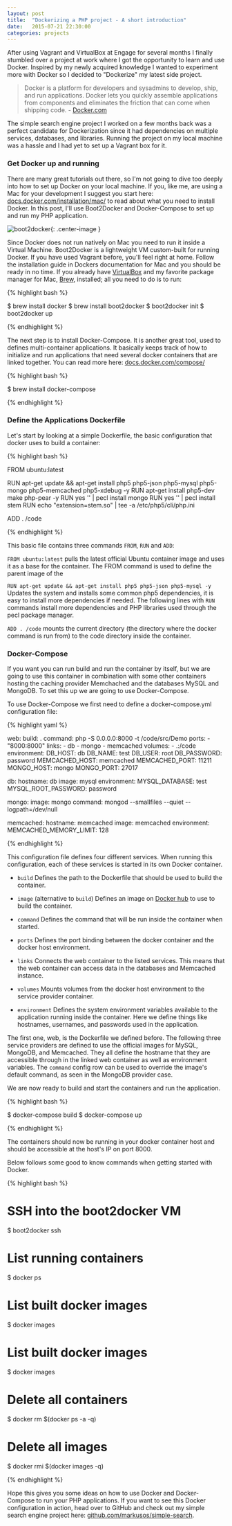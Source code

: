 ```yaml
---
layout: post
title:  "Dockerizing a PHP project - A short introduction"
date:   2015-07-21 22:30:00
categories: projects
---
```


After using Vagrant and VirtualBox at Engage for several months I finally stumbled over a project at work where I got the opportunity to learn and use Docker. Inspired by my newly acquired knowledge I wanted to experiment more with Docker so I decided to "Dockerize" my latest side project.

> Docker is a platform for developers and sysadmins to develop, ship, and run applications. Docker lets you quickly assemble applications from components and eliminates the friction that can come when shipping code. - [Docker.com](https://www.docker.com/)

The simple search engine project I worked on a few months back was a perfect candidate for Dockerization since it had dependencies on multiple services, databases, and libraries. Running the project on my local machine was a hassle and I had yet to set up a Vagrant box for it.

### Get Docker up and running

There are many great tutorials out there, so I'm not going to dive too deeply into how to set up Docker on your local machine. If you, like me, are using a Mac for your development I suggest you start here: [docs.docker.com/installation/mac/](https://docs.docker.com/installation/mac/) to read about what you need to install Docker. In this post, I'll use Boot2Docker and Docker-Compose to set up and run my PHP application.

![boot2docker]({{site.url}}/assets/boot2docker.png){: .center-image }

Since Docker does not run natively on Mac you need to run it inside a Virtual Machine. Boot2Docker is a lightweight VM custom-built for running Docker. If you have used Vagrant before, you'll feel right at home. Follow the installation guide in Dockers documentation for Mac and you should be ready in no time. If you already have [VirtualBox](https://www.virtualbox.org/) and my favorite package manager for Mac, [Brew](http://brew.sh/), installed; all you need to do is to run:

{% highlight bash %}

$ brew install docker
$ brew install boot2docker
$ boot2docker init
$ boot2docker up

{% endhighlight %}

The next step is to install Docker-Compose. It is another great tool, used to defines multi-container applications. It basically keeps track of how to initialize and run applications that need several docker containers that are linked together. You can read more here: [docs.docker.com/compose/](https://docs.docker.com/compose/)

{% highlight bash %}

$ brew install docker-compose

{% endhighlight %}

### Define the Applications Dockerfile

Let's start by looking at a simple Dockerfile, the basic configuration that docker uses to build a container:

{% highlight bash %}

FROM ubuntu:latest

RUN apt-get update && apt-get install php5 php5-json php5-mysql php5-mongo php5-memcached php5-xdebug -y
RUN apt-get install php5-dev make php-pear -y
RUN yes '' | pecl install mongo
RUN yes '' | pecl install stem
RUN echo "extension=stem.so" | tee -a /etc/php5/cli/php.ini

ADD . /code

{% endhighlight %}

This basic file contains three commands `FROM`, `RUN` and `ADD`:

`FROM ubuntu:latest` pulls the latest official Ubuntu container image and uses it as a base for the container. The FROM command is used to define the parent image of the

`RUN apt-get update && apt-get install php5 php5-json php5-mysql -y` Updates the system and installs some common php5 dependencies, it is easy to install more dependencies if needed. The following lines with `RUN` commands install more dependencies and PHP libraries used through the pecl package manager.

`ADD . /code` mounts the current directory (the directory where the docker command is run from) to the code directory inside the container.

### Docker-Compose

If you want you can run build and run the container by itself, but we are going to use this container in combination with some other containers hosting the caching provider Memchached and the databases MySQL and MongoDB. To set this up we are going to use Docker-Compose.

To use Docker-Compose we first need to define a docker-compose.yml configuration file:

{% highlight yaml %}

web:
  build: .
  command: php -S 0.0.0.0:8000 -t /code/src/Demo
  ports:
    - "8000:8000"
  links:
    - db
    - mongo
    - memcached
  volumes:
    - .:/code
  environment:
    DB_HOST: db
    DB_NAME: test
    DB_USER: root
    DB_PASSWORD: password
    MEMCACHED_HOST: memcached
    MEMCACHED_PORT: 11211
    MONGO_HOST: mongo
    MONGO_PORT: 27017

db:
  hostname: db
  image: mysql
  environment:
    MYSQL_DATABASE: test
    MYSQL_ROOT_PASSWORD: password

mongo:
  image: mongo
  command: mongod --smallfiles --quiet --logpath=/dev/null

memcached:
   hostname: memcached
   image: memcached
   environment:
     MEMCACHED_MEMORY_LIMIT: 128

{% endhighlight %}

This configuration file defines four different services. When running this configuration, each of these services is started in its own Docker container.

 * `build` 
  Defines the path to the Dockerfile that should be used to build the container.
 
 * `image` (alternative to `build`)
  Defines an image on [Docker hub](https://hub.docker.com) to use to build the container.
 
 * `command` 
  Defines the command that will be run inside the container when started.
 
 * `ports` 
  Defines the port binding between the docker container and the docker host environment.
 
 * `links` 
  Connects the web container to the listed services. This means that the web container can access data in the databases and Memcached instance.

 * `volumes` 
  Mounts volumes from the docker host environment to the service provider container.
 
 * `environment` 
  Defines the system environment variables available to the application running inside the container. Here we define things like hostnames, usernames, and passwords used in the application.

The first one, web, is the Dockerfile we defined before. The following three service providers are defined to use the official images for MySQL, MongoDB, and Memcached. They all define the hostname that they are accessible through in the linked web container as well as environment variables. The `command` config row can be used to override the image's default command, as seen in the MongoDB provider case.

We are now ready to build and start the containers and run the application.

{% highlight bash %}

$ docker-compose build
$ docker-compose up

{% endhighlight %}

The containers should now be running in your docker container host and should be accessible at the host's IP on port 8000.

Below follows some good to know commands when getting started with Docker.

{% highlight bash %}

# SSH into the boot2docker VM
$ boot2docker ssh

# List running containers
$ docker ps

# List built docker images
$ docker images

# List built docker images
$ docker images

# Delete all containers
$ docker rm $(docker ps -a -q)

# Delete all images
$ docker rmi $(docker images -q)

{% endhighlight %}

Hope this gives you some ideas on how to use Docker and Docker-Compose to run your PHP applications. If you want to see this Docker configuration in action, head over to GitHub and check out my simple search engine project here: [github.com/markusos/simple-search](https://github.com/markusos/simple-search).
